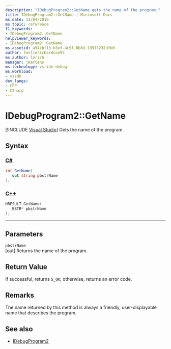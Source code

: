 ```yaml
---
description: "IDebugProgram2::GetName gets the name of the program."
title: IDebugProgram2::GetName | Microsoft Docs
ms.date: 11/04/2016
ms.topic: reference
f1_keywords:
- IDebugProgram2::GetName
helpviewer_keywords:
- IDebugProgram2::GetName
ms.assetid: a54cbf13-b3e3-4c9f-8b8d-13573232dfb0
author: leslierichardson95
ms.author: lerich
manager: jmartens
ms.technology: vs-ide-debug
ms.workload:
- vssdk
dev_langs:
- CPP
- CSharp
---
```

# IDebugProgram2::GetName

 [!INCLUDE [Visual Studio](~/includes/applies-to-version/vs-windows-only.md)]
Gets the name of the program.

## Syntax

### [C#](#tab/csharp)
```csharp
int GetName( 
   out string pbstrName
);
```
### [C++](#tab/cpp)
```cpp
HRESULT GetName( 
   BSTR* pbstrName
);
```
---

## Parameters
`pbstrName`\
[out] Returns the name of the program.

## Return Value
 If successful, returns `S_OK`; otherwise, returns an error code.

## Remarks
 The name returned by this method is always a friendly, user-displayable name that describes the program.

## See also
- [IDebugProgram2](../../../extensibility/debugger/reference/idebugprogram2.md)
